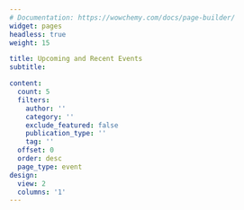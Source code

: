 ```yaml
---
# Documentation: https://wowchemy.com/docs/page-builder/
widget: pages
headless: true
weight: 15

title: Upcoming and Recent Events
subtitle:

content:
  count: 5
  filters:
    author: ''
    category: ''
    exclude_featured: false
    publication_type: ''
    tag: ''
  offset: 0
  order: desc
  page_type: event
design:
  view: 2
  columns: '1'
---
```

